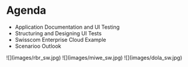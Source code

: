 # Agenda

- Application Documentation and UI Testing
- Structuring and Designing UI Tests
- Swisscom Enterprise Cloud Example
- Scenarioo Outlook

<div class="horizontal-3">
![](images/rbr_sw.jpg)
![](images/miwe_sw.jpg)
![](images/dola_sw.jpg)
</div>
